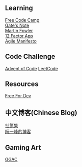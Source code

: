 ## Learning

[Free Code Camp](https://www.freecodecamp.org/)<br>
[Gate's Note](https://www.gatesnotes.com/) <br>
[Martin Fowler](https://martinfowler.com/) <br>
[12 Factor App](https://12factor.net/)<br>
[Agile Manifesto](https://agilemanifesto.org/)

## Code Challenge

[Advent of Code](https://adventofcode.com/)
[LeetCode](https://leetcode.com/)

## Resources

[Free For Dev](https://free-for.dev/#/)

## 中文博客(Chinese Blog)

[扯氮集](http://weiwuhui.com/)<br>
[阮一峰的博客](http://www.ruanyifeng.com/blog/)

## Gaming Art

[GGAC](https://www.ggac.net/)
